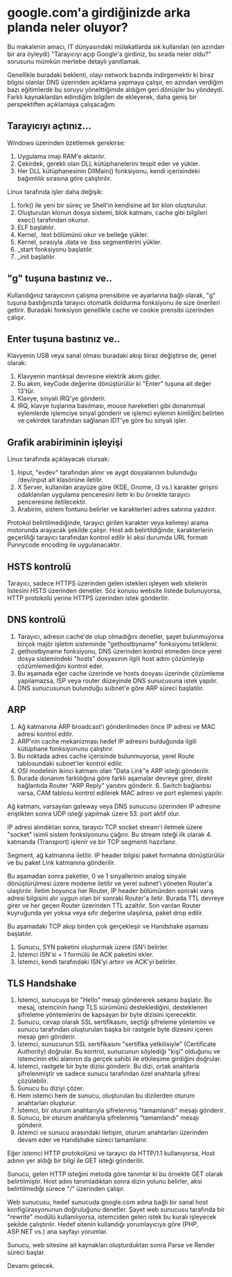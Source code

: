 # google.com'a girdiğinizde arka planda neler oluyor?

<!-- wp:paragraph -->
<p>Bu makalenin amacı, IT dünyasındaki mülakatlarda sık kullanılan (en azından bir ara öyleydi) "Tarayıcıyı açıp Google'a girdiniz, bu sırada neler oldu?" sorusunu mümkün mertebe detaylı yanıtlamak.</p>
<!-- /wp:paragraph -->

<!-- wp:paragraph -->
<p>Genellikle buradaki beklenti, olayı network bazında indirgemektir ki biraz bilgisi olanlar DNS üzerinden açıklama yapmaya çalışır, en azından verdiğim bazı eğitimlerde bu soruyu yönelttiğimde aldığım geri dönüşler bu yöndeydi. Farklı kaynaklardan edindiğim bilgileri de ekleyerek, daha geniş bir perspektiften açıklamaya çalışacağım.</p>
<!-- /wp:paragraph -->

## Tarayıcıyı açtınız...

Windows üzerinden özetlemek gerekirse:

1. Uygulama imajı RAM'e aktarılır.
2. Çekirdek, gerekli olan DLL kütüphanelerini tespit eder ve yükler.
3. Her DLL kütüphanesinin DllMain() fonksiyonu, kendi içerisindeki bağımlılık sırasına göre çalıştırılır.

Linux tarafında işler daha değişik:

1. fork() ile yeni bir süreç ve Shell'in kendisine ait bir klon oluşturulur.
2. Oluşturulan klonun dosya sistemi, blok katmanı, cache gibi bilgileri exec() tarafından okunur.
3. ELF başlatılır.
4. Kernel, .text bölümünü okur ve belleğe yükler.
5. Kernel, sırasıyla .data ve .bss segmentlerini yükler.
6. _start fonksiyonu başlatılır.
7. _init başlatılır.

## "g" tuşuna bastınız ve..

Kullandığınız tarayıcının çalışma prensibine ve ayarlarına bağlı olarak, "g" tuşuna bastığınızda tarayıcı otomatik doldurma fonksiyonu ile size önerileri getirir. Buradaki fonksiyon genellikle cache ve cookie prensibi üzerinden çalışır.

## Enter tuşuna bastınız ve..

Klavyenin USB veya sanal olması buradaki akışı biraz değiştirse de, genel olarak:

1. Klavyenin mantıksal devresine elektrik akımı gider.
2. Bu akım, keyCode değerine dönüştürülür ki "Enter" tuşuna ait değer 13'tür.
3. Klavye, sinyali IRQ'ye gönderir.
4. IRQ, klavye tuşlarına basılması, mouse hareketleri gibi donanımsal eylemlerde işlemciye sinyal gönderir ve işlemci eylemin kimliğini belirten ve çekirdek tarafından sağlanan IDT'ye göre bu sinyali işler.

## Grafik arabiriminin işleyişi

Linux tarafında açıklayacak olursak:

1. Input, "evdev" tarafından alınır ve aygıt dosyalarının bulunduğu /dev/input alt klasörüne iletilir.
2. X Server, kullanılan arayüze göre (KDE, Gnome, i3 vs.) karakter girişini odaklanılan uygulama penceresini iletir ki bu örnekte tarayıcı penceresine iletilecektir.
3. Arabirim, sistem fontunu belirler ve karakterleri adres satırına yazdırır.

Protokol belirtilmediğinde, tarayıcı girilen karakter veya kelimeyi arama motorunda arayacak şekilde çalışır. Host adı belirtildiğinde, karakterlerin geçerliliği tarayıcı tarafından kontrol edilir ki aksi durumda URL formatı Punnycode encoding ile uygulanacaktır.

## HSTS kontrolü

Tarayıcı, sadece HTTPS üzerinden gelen istekleri işleyen web sitelerin listesini HSTS üzerinden denetler. Söz konusu website listede bulunuyorsa, HTTP protokolü yerine HTTPS üzerinden istek gönderilir.

## DNS kontrolü

1. Tarayıcı, adresin cache'de olup olmadığını denetler, şayet bulunmuyorsa birçok majör işletim sisteminde "gethostbyname" fonksiyonu tetiklenir.
2. gethostbyname fonksiyonu, DNS üzerinden kontrol etmeden önce yerel dosya sistemindeki "hosts" dosyasının ilgili host adını çözümleyip çözümlemediğini kontrol eder.
3. Bu aşamada eğer cache üzerinde ve hosts dosyası üzerinde çözümleme yapılamazsa, ISP veya router düzeyinde DNS sunucusuna istek yapılır.
4. DNS sunucusunun bulunduğu subnet'e göre ARP süreci başlatılır.

## ARP

1. Ağ katmanına ARP broadcast'i gönderilmeden önce IP adresi ve MAC adresi kontrol edilir.
2. ARP'nin cache mekanizması hedef IP adresini bulduğunda ilgili kütüphane fonksiyonunu çalıştırır.
3. Bu noktada adres cache içerisinde bulunmuyorsa, yerel Route tablosundaki subnet'ler kontrol edilir.
4. OSI modelinin ikinci katmanı olan "Data Link"e ARP isteği gönderilir.
5. Burada donanım farklılığına göre farklı aşamalar devreye girer, direkt bağlantıda Router "ARP Reply" yanıtını gönderir. 6. Switch bağlantısı varsa, CAM tablosu kontrol edilerek MAC adresi ve port eşlemesi yapılır.

Ağ katmanı, varsayılan gateway veya DNS sunucusu üzerinden IP adresine eriştikten sonra UDP isteği yapılmak üzere 53. port aktif olur.

IP adresi alındıktan sonra, tarayıcı TCP socket stream'i iletmek üzere "socket" isimli sistem fonksiyonunu çağırır. Bu stream isteği ilk olarak 4. katmanda (Transport) işlenir ve bir TCP segmenti hazırlanır.

Segment, ağ katmanına iletilir. IP header bilgisi paket formatına dönüştürülür ve bu paket Link katmanına gönderilir.

Bu aşamadan sonra paketler, 0 ve 1 sinyallerinin analog sinyale dönüştürülmesi üzere modeme iletilir ve yerel subnet'i yöneten Router'a ulaştırılır. İletim boyunca her Router, IP header bölümünden sonraki varış adresi bilgisini alır uygun olan bir sonraki Router'a iletir. Burada TTL devreye girer ve her geçen Router üzerinden TTL azaltılır. Son varılan Router kuyruğunda yer yoksa veya sıfır değerine ulaşılırsa, paket drop edilir.

Bu aşamadaki TCP akışı birden çok gerçekleşir ve Handshake aşaması başlatılır.

1. Sunucu, SYN paketini oluşturmak üzere ISN'i belirler.
2. İstemci ISN'si + 1 formülü ile ACK paketini ekler.
3. İstemci, kendi tarafındaki ISN'yi artırır ve ACK'yi belirler.

## TLS Handshake

1. İstemci, sunucuya bir "Hello" mesajı göndererek sekansı başlatır. Bu mesaj, istemcinin hangi TLS sürümünü desteklediğini, desteklenen şifreleme yöntemlerini de kapsayan bir byte dizisini içerecektir.
2. Sunucu, cevap olarak SSL sertifikasını, seçtiği şifreleme yöntemini ve sunucu tarafından oluşturulan başka bir rastgele byte dizesini içeren mesajı geri gönderir.
3. İstemci, sunucunun SSL sertifikasını "sertifika yetkilisiyle" (Certificate Authority) doğrular. Bu kontrol, sunucunun söylediği "kişi" olduğunu ve istemcinin etki alanının da gerçek sahibi ile etkileşime girdiğini doğrular.
4. İstemci, rastgele bir byte dizisi gönderir. Bu dizi, ortak anahtarla şifrelenmiştir ve sadece sunucu tarafından özel anahtarla şifresi çözülebilir.
5. Sunucu bu diziyi çözer.
6. Hem istemci hem de sunucu, oluşturulan bu dizilerden oturum anahtarları oluşturur.
7. İstemci, bir oturum anahtarıyla şifrelenmiş "tamamlandı" mesajı gönderir.
8. Sunucu, bir oturum anahtarıyla şifrelenmiş "tamamlandı" mesajı gönderir.
9. İstemci ve sunucu arasındaki iletişim, oturum anahtarları üzerinden devam eder ve Handshake süreci tamamlanır.

Eğer istemci HTTP protokolünü ve tarayıcı da HTTP/1.1 kullanıyorsa, Host adının yer aldığı bir bilgi ile GET isteği gönderilir.

Sunucu, gelen HTTP isteğini metoda göre tanımlar ki bu örnekte GET olarak belirtilmiştir. Host adını tanımladıktan sonra dizin yolunu belirler, aksi belirtilmediği sürece "/" üzerinden çalışır.

Web sunucusu, hedef sunucuda google.com adına bağlı bir sanal host konfigürasyonunun doğruluğunu denetler. Şayet web sunucusu tarafında bir "rewrite" modülü kullanılıyorsa, istemciden gelen istek bu kuralı işleyecek şekilde çalıştırılır. Hedef sitenin kullandığı yorumlayıcıya göre (PHP, ASP.NET vs.) ana sayfayı yorumlar.

Sunucu, web sitesine ait kaynakları oluşturduktan sonra Parse ve Render süreci başlar.

Devamı gelecek.
